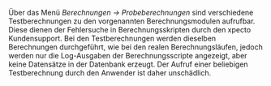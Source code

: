 Über das Menü *Berechnungen → Probeberechnungen* sind verschiedene Testberechnungen zu den vorgenannten Berechnungsmodulen aufrufbar. Diese dienen der Fehlersuche in Berechnungsskripten durch den xpecto Kundensupport. Bei den Testberechnungen werden dieselben Berechnungen durchgeführt, wie bei den realen Berechnungsläufen, jedoch werden nur die Log-Ausgaben der Berechnungsscripte angezeigt, aber keine Datensätze in der Datenbank erzeugt. Der Aufruf einer beliebigen Testberechnung durch den Anwender ist daher unschädlich.



